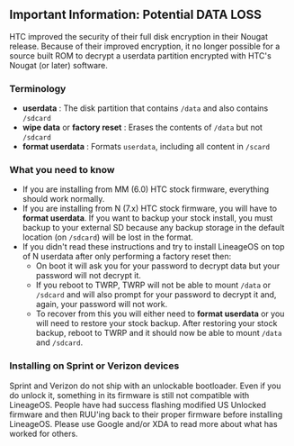 ## Important Information: **Potential DATA LOSS**

HTC improved the security of their full disk encryption in their Nougat release.
Because of their improved encryption, it no longer possible for a source built
ROM to decrypt a userdata partition encrypted with HTC's Nougat (or later) software.

### Terminology

- **userdata** : The disk partition that contains `/data` and also contains `/sdcard`
- **wipe data** or **factory reset** : Erases the contents of `/data` but not `/sdcard`
- **format userdata** : Formats `userdata`, including all content in `/scard`

### What you need to know

- If you are installing from MM (6.0) HTC stock firmware, everything should work normally.
- If you are installing from N (7.x) HTC stock firmware, you will have to **format userdata**.
  If you want to backup your stock install, you must backup to your external SD because
  any backup storage in the default location (on `/sdcard`) will be lost in the format.
- If you didn't read these instructions and try to install LineageOS on top of N userdata
  after only performing a factory reset then:
  - On boot it will ask you for your password to decrypt data but your password will not
    decrypt it.
  - If you reboot to TWRP, TWRP will not be able to mount `/data` or `/sdcard` and will
    also prompt for your password to decrypt it and, again, your password will not work.
  - To recover from this you will either need to **format userdata** or you will need to
     restore your stock backup.  After restoring your stock backup, reboot to TWRP and
     it should now be able to mount `/data` and `/sdcard`.

### Installing on Sprint or Verizon devices

Sprint and Verizon do not ship with an unlockable bootloader.  Even if you do unlock it,
something in its firmware is still not compatible with LineageOS.  People have had
success flashing modified US Unlocked firmware and then RUU'ing back to their proper
firmware before installing LineageOS.  Please use Google and/or XDA to read more about
what has worked for others.